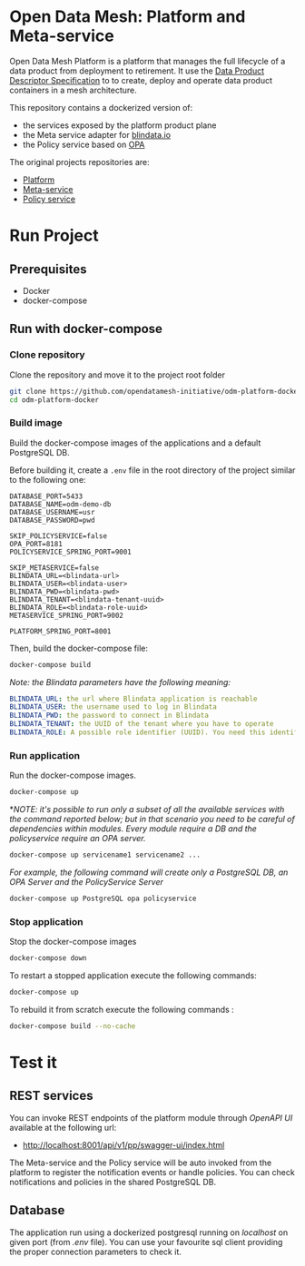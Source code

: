 # Open Data Mesh: Platform and Meta-service #

Open Data Mesh Platform is a platform that manages the full lifecycle of a data product from deployment to retirement. It use the [Data Product Descriptor Specification](https://dpds.opendatamesh.org/) to to create, deploy and operate data product containers in a mesh architecture. 


This repository contains a dockerized version of:

* the services exposed by the platform product plane
* the Meta service adapter for [blindata.io](https://blindata.io/)
* the Policy service based on [OPA](https://www.openpolicyagent.org/) 


The original projects repositories are:

* [Platform](https://github.com/opendatamesh-initiative/odm-platform-pp-services)
* [Meta-service](https://github.com/opendatamesh-initiative/odm-platform-up-services-meta-blindata)
* [Policy service](https://github.com/opendatamesh-initiative/odm-platform-up-services-policy-opa)

# Run Project #

## Prerequisites ##
* Docker
* docker-compose

## Run with docker-compose ##
### Clone repository
Clone the repository and move it to the project root folder

```bash
git clone https://github.com/opendatamesh-initiative/odm-platform-docker.git
cd odm-platform-docker
```

### Build image
Build the docker-compose images of the applications and a default PostgreSQL DB.

Before building it, create a `.env` file in the root directory of the project similar to the following one:
```.dotenv
DATABASE_PORT=5433
DATABASE_NAME=odm-demo-db
DATABASE_USERNAME=usr
DATABASE_PASSWORD=pwd

SKIP_POLICYSERVICE=false
OPA_PORT=8181
POLICYSERVICE_SPRING_PORT=9001

SKIP_METASERVICE=false
BLINDATA_URL=<blindata-url>
BLINDATA_USER=<blindata-user>
BLINDATA_PWD=<blindata-pwd>
BLINDATA_TENANT=<blindata-tenant-uuid>
BLINDATA_ROLE=<blindata-role-uuid>
METASERVICE_SPRING_PORT=9002

PLATFORM_SPRING_PORT=8001
```

Then, build the docker-compose file:
```bash
docker-compose build
```

*Note: the Blindata parameters have the following meaning:*
```yaml
BLINDATA_URL: the url where Blindata application is reachable
BLINDATA_USER: the username used to log in Blindata
BLINDATA_PWD: the password to connect in Blindata
BLINDATA_TENANT: the UUID of the tenant where you have to operate
BLINDATA_ROLE: A possible role identifier (UUID). You need this identifier to create or update responsibilities in Blindata
```

### Run application
Run the docker-compose images.
```bash
docker-compose up
```

*_NOTE: it's possible to run only a subset of all the available services with the command reported below; but in that scenario you need to be careful of dependencies within modules. Every module require a DB and the policyservice require an OPA server._

```bash
docker-compose up servicename1 servicename2 ...
```

_For example, the following command will create only a PostgreSQL DB, an OPA Server and the PolicyService Server_

```bash
docker-compose up PostgreSQL opa policyservice
```

### Stop application
Stop the docker-compose images
```bash
docker-compose down
```
To restart a stopped application execute the following commands:

```bash
docker-compose up
```

To rebuild it from scratch execute the following commands :
```bash
docker-compose build --no-cache
```

# Test it

## REST services

You can invoke REST endpoints of the platform module through *OpenAPI UI* available at the following url:

* [http://localhost:8001/api/v1/pp/swagger-ui/index.html](http://localhost:8001/api/v1/pp/swagger-ui/index.html)

The Meta-service and the Policy service will be auto invoked from the platform to register the notification events or handle policies. 
You can check notifications and policies in the shared PostgreSQL DB.

## Database
The application run using a dockerized postgresql running on *localhost* on given port (from *.env* file).
You can use your favourite sql client providing the proper connection parameters to check it.
